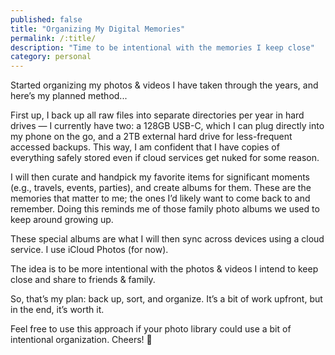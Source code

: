 ```yaml
---
published: false
title: "Organizing My Digital Memories"
permalink: /:title/
description: "Time to be intentional with the memories I keep close"
category: personal 
---
```


Started organizing my photos & videos I have taken through the years, and here’s my planned method...

First up, I back up all raw files into separate directories per year in hard drives — I currently have two: a 128GB USB-C, which I can plug directly into my phone on the go, and a 2TB external hard drive for less-frequent accessed backups. This way, I am confident that I have copies of everything safely stored even if cloud services get nuked for some reason. 

I will then curate and handpick my favorite items for significant moments (e.g., travels, events, parties), and create albums for them. These are the memories that matter to me; the ones I’d likely want to come back to and remember. Doing this reminds me of those family photo albums we used to keep around growing up.

These special albums are what I will then sync across devices using a cloud service. I use iCloud Photos (for now).

The idea is to be more intentional with the photos & videos I intend to keep close and share to friends & family.

So, that’s my plan: back up, sort, and organize. It’s a bit of work upfront, but in the end, it’s worth it.

Feel free to use this approach if your photo library could use a bit of intentional organization. Cheers! 🍻

